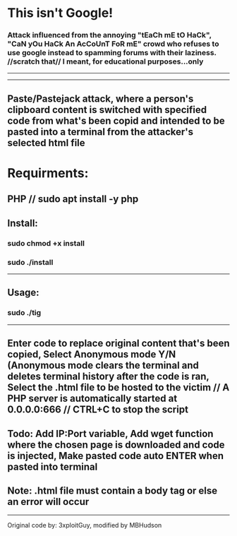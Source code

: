 # This isn't Google!
### Attack influenced from the annoying "tEaCh mE tO HaCk", "CaN yOu HaCk An AcCoUnT FoR mE" crowd who refuses to use google instead to spamming forums with their laziness. //scratch that// I meant, for educational purposes...only
---
---
Paste/Pastejack attack, where a person's clipboard content is switched with specified code from what's been copid and intended to be pasted into a terminal from the attacker's selected html file 
---
# Requirments:
PHP // sudo apt install -y php
---
## Install:

### sudo chmod +x install

### sudo ./install
---
## Usage:

### sudo ./tig
---
Enter code to replace original content that's been copied, Select Anonymous mode Y/N (Anonymous mode clears the terminal and deletes terminal history after the code is ran, Select the .html file to be hosted to the victim // A PHP server is automatically started at 0.0.0.0:666 // CTRL+C to stop the script
---
Todo: Add IP:Port variable, Add wget function where the chosen page is downloaded and code is injected, Make pasted code auto ENTER when pasted into terminal
---
Note: .html file must contain a body tag or else an error will occur
---
---
Original code by: 3xploitGuy, modified by MBHudson
